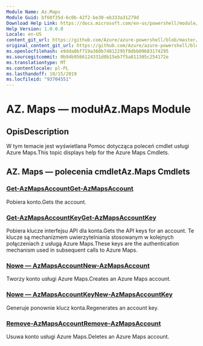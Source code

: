 ```yaml
---
Module Name: Az.Maps
Module Guid: bf60f35d-6c0b-42f2-be30-eb333a31279d
Download Help Link: https://docs.microsoft.com/en-us/powershell/module/az.maps
Help Version: 1.0.0.0
Locale: en-US
content_git_url: https://github.com/Azure/azure-powershell/blob/master/src/Maps/Maps/help/Az.Maps.md
original_content_git_url: https://github.com/Azure/azure-powershell/blob/master/src/Maps/Maps/help/Az.Maps.md
ms.openlocfilehash: e9dda0bf719a360b74812295f8dbb09683174295
ms.sourcegitcommit: 0b94b9566124331d0b15eb7f5a811305c254172e
ms.translationtype: MT
ms.contentlocale: pl-PL
ms.lasthandoff: 10/15/2019
ms.locfileid: "93704551"
---
```

# <span data-ttu-id="03870-101">AZ. Maps — moduł</span><span class="sxs-lookup"><span data-stu-id="03870-101">Az.Maps Module</span></span>
## <span data-ttu-id="03870-102">Opis</span><span class="sxs-lookup"><span data-stu-id="03870-102">Description</span></span>
<span data-ttu-id="03870-103">W tym temacie jest wyświetlana Pomoc dotycząca poleceń cmdlet usługi Azure Maps.</span><span class="sxs-lookup"><span data-stu-id="03870-103">This topic displays help for the Azure Maps Cmdlets.</span></span>

## <span data-ttu-id="03870-104">AZ. Maps — polecenia cmdlet</span><span class="sxs-lookup"><span data-stu-id="03870-104">Az.Maps Cmdlets</span></span>
### [<span data-ttu-id="03870-105">Get-AzMapsAccount</span><span class="sxs-lookup"><span data-stu-id="03870-105">Get-AzMapsAccount</span></span>](Get-AzMapsAccount.md)
<span data-ttu-id="03870-106">Pobiera konto.</span><span class="sxs-lookup"><span data-stu-id="03870-106">Gets the account.</span></span>

### [<span data-ttu-id="03870-107">Get-AzMapsAccountKey</span><span class="sxs-lookup"><span data-stu-id="03870-107">Get-AzMapsAccountKey</span></span>](Get-AzMapsAccountKey.md)
<span data-ttu-id="03870-108">Pobiera klucze interfejsu API dla konta.</span><span class="sxs-lookup"><span data-stu-id="03870-108">Gets the API keys for an account.</span></span>
<span data-ttu-id="03870-109">Te klucze są mechanizmem uwierzytelniania stosowanym w kolejnych połączeniach z usługą Azure Maps.</span><span class="sxs-lookup"><span data-stu-id="03870-109">These keys are the authentication mechanism used in subsequent calls to Azure Maps.</span></span>

### [<span data-ttu-id="03870-110">Nowe — AzMapsAccount</span><span class="sxs-lookup"><span data-stu-id="03870-110">New-AzMapsAccount</span></span>](New-AzMapsAccount.md)
<span data-ttu-id="03870-111">Tworzy konto usługi Azure Maps.</span><span class="sxs-lookup"><span data-stu-id="03870-111">Creates an Azure Maps account.</span></span>

### [<span data-ttu-id="03870-112">Nowe — AzMapsAccountKey</span><span class="sxs-lookup"><span data-stu-id="03870-112">New-AzMapsAccountKey</span></span>](New-AzMapsAccountKey.md)
<span data-ttu-id="03870-113">Generuje ponownie klucz konta.</span><span class="sxs-lookup"><span data-stu-id="03870-113">Regenerates an account key.</span></span>

### [<span data-ttu-id="03870-114">Remove-AzMapsAccount</span><span class="sxs-lookup"><span data-stu-id="03870-114">Remove-AzMapsAccount</span></span>](Remove-AzMapsAccount.md)
<span data-ttu-id="03870-115">Usuwa konto usługi Azure Maps.</span><span class="sxs-lookup"><span data-stu-id="03870-115">Deletes an Azure Maps account.</span></span>

